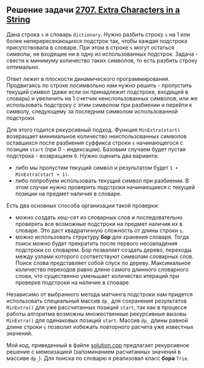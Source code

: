 ## Решение задачи [2707. Extra Characters in a String](https://leetcode.com/problems/extra-characters-in-a-string/) 

Дана строка ```s``` и словарь ```dictionary```. Нужно разбить строку ```s``` на 1 или более неперересекающихся подстрок так, чтобы каждая подстрока присутствовала в словаре. При этом в строке ```s``` могут остаться символы, не входящие ни в одну из использованных подстрок. Задача - свести к минимуму количество таких символов, то есть разбить строку оптимально.

Ответ лежит в плоскости динамического программирования. Продвигаясь по строке посимвольно нам нужно решить - пропустить текущий символ (даже если он принадлежит подстроке, входящей в словарь) и увеличить на 1 счетчик неиспользованных символов, или же использовать подстроку с этим символом при разбиении и перейти к символу, следующему за последним символом использованной подстроки.

Для этого годится рекурсивный подход. Функция ```MinExtra(start)``` возвращает минимальное количество неиспользованных символов оставшихся после разбиения суффикса строки ```s``` начинающегося с позиции ```start``` (при 0 - индексации). Базовым случаем будет пустая подстрока - возвращаем ```0```. Нужно оценить два варианта: 
- либо мы пропустим текущий символ и результатом будет ```1 + MinExtra(start + 1)```.
- либо попробуем использовать текущий символ при разбиении. В этом случае нужно проверить подстроки начинающиеся с текущей позиции на предмет наличия в словаре. 

Есть два основных способа организации такой проверки:
- можно создать хеш-сет из словарных слов и последовательно проверять все возможные подстроки на предмет наличия их в словаре. Это даст квадратичную сложность от длины строки ```s```.
- можно использовать структуру **бор** для хранения словаря. Тогда поиск можно будет прекратить после первого несовпадения подстроки со словарем. Бор позваляет создать дерево, переходы между узлами которого соответствуют символам словарных слов. Поиск слова представляет собой спуск по дереву. Максимальное количество переходов равно длине самого длинного словарного слова, что существенно уменьшает количество итераций при проверке подстроки на наличие в словаре.

Независимо от выбранного метода матчинга подстроки нам придется использовать специальный массив ```dp_``` для сохранения результатов ```MinExtra()``` для уже рассчитанных позиций ```start```, так как в процессе работы алгоритма возможны множественные рекурсивные вызовы ```MinExtra()``` для одинаковых позиций ```start```. Массив ```dp_``` длины равной длине строки ```s``` позволит избежать повторного расчета уже известных значений.

Мой код, приведенный в файле [solution.cpp](solution.cpp) предлагает рекурсивное решение с мемоизацией (запоминанием расчитанных значений в массиве ```dp_```). Для поиска по словарю я реализовал класс **бора** ```Trie```. 